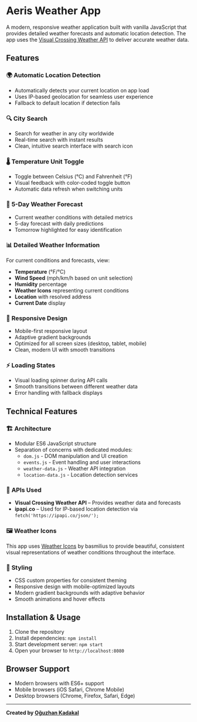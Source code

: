 # Aeris Weather App

A modern, responsive weather application built with vanilla JavaScript that provides detailed weather forecasts and automatic location detection. The app uses the [Visual Crossing Weather API](https://www.visualcrossing.com/) to deliver accurate weather data.

## Features

### 🌍 **Automatic Location Detection**

- Automatically detects your current location on app load
- Uses IP-based geolocation for seamless user experience
- Fallback to default location if detection fails

### 🔍 **City Search**

- Search for weather in any city worldwide
- Real-time search with instant results
- Clean, intuitive search interface with search icon

### 🌡️ **Temperature Unit Toggle**

- Toggle between Celsius (°C) and Fahrenheit (°F)
- Visual feedback with color-coded toggle button
- Automatic data refresh when switching units

### 📅 **5-Day Weather Forecast**

- Current weather conditions with detailed metrics
- 5-day forecast with daily predictions
- Tomorrow highlighted for easy identification

### 📊 **Detailed Weather Information**

For current conditions and forecasts, view:

- **Temperature** (°F/°C)
- **Wind Speed** (mph/km/h based on unit selection)
- **Humidity** percentage
- **Weather Icons** representing current conditions
- **Location** with resolved address
- **Current Date** display

### 🎨 **Responsive Design**

- Mobile-first responsive layout
- Adaptive gradient backgrounds
- Optimized for all screen sizes (desktop, tablet, mobile)
- Clean, modern UI with smooth transitions

### ⚡ **Loading States**

- Visual loading spinner during API calls
- Smooth transitions between different weather data
- Error handling with fallback displays

## Technical Features

### 🏗️ **Architecture**

- Modular ES6 JavaScript structure
- Separation of concerns with dedicated modules:
  - `dom.js` - DOM manipulation and UI creation
  - `events.js` - Event handling and user interactions
  - `weather-data.js` - Weather API integration
  - `location-data.js` - Location detection services

### 🎯 **APIs Used**

- **Visual Crossing Weather API** – Provides weather data and forecasts  
- **ipapi.co** – Used for IP-based location detection via `fetch('https://ipapi.co/json/');`

### 🖼️ **Weather Icons**

This app uses [Weather Icons](https://github.com/basmilius/weather-icons) by basmilius to provide beautiful, consistent visual representations of weather conditions throughout the interface.

### 🎨 **Styling**

- CSS custom properties for consistent theming
- Responsive design with mobile-optimized layouts
- Modern gradient backgrounds with adaptive behavior
- Smooth animations and hover effects

## Installation & Usage

1. Clone the repository
2. Install dependencies: `npm install`
3. Start development server: `npm start`
4. Open your browser to `http://localhost:8080`

## Browser Support

- Modern browsers with ES6+ support
- Mobile browsers (iOS Safari, Chrome Mobile)
- Desktop browsers (Chrome, Firefox, Safari, Edge)

---

**Created by [Oğuzhan Kadakal](https://github.com/OguzhanKadakal)**
